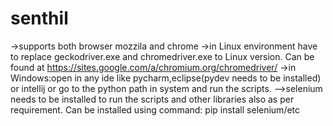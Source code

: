 # senthil

->supports both browser mozzila and chrome
->in Linux environment have to replace geckodriver.exe and chromedriver.exe to Linux version.
Can be found at https://sites.google.com/a/chromium.org/chromedriver/
->in Windows:open in any ide like pycharm,eclipse(pydev needs to be installed) or intellij or go to the python path in system and run the scripts.
-->selenium needs to be installed to run the scripts and other libraries also as per requirement.
Can be installed using command:
pip install selenium/etc
